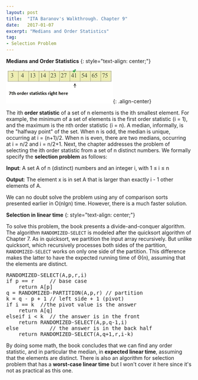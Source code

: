 ```yaml
---
layout: post
title:  "ITA Baranov's Walkthrough. Chapter 9"
date:   2017-01-07
excerpt: "Medians and Order Statistics"
tag:
- Selection Problem
---
```


**Medians and Order Statistics**
{: style="text-align: center;"}

![image-center](/images/ostat.png){: .align-center}

The ith **order statistic** of a set of n elements is the ith smallest element. For example, the minimum of a set of elements is the first order statistic (i = 1), and the maximum is the nth order statistic (i = n). A median, informally, is the "halfway point" of the set. When n is odd, the median is unique, occurring at  i = (n+1)/2. When n is even, there are two medians, occurring at i = n/2 and i = n/2+1. Next, the chapter addresses the problem of selecting the ith order statistic from a set of n distinct numbers. We formally specify the **selection problem** as follows:


**Input**: A set A of n (distinct) numbers and an integer i, with 1 ≤ i ≤ n  

**Output**: The element x is in set A that is larger than exactly i - 1 other elements of A.

We can no doubt solve the problem using any of comparison sorts presented earlier in O(nlgn) time. However, there is a much faster solution.   

**Selection in linear time**
{: style="text-align: center;"}


To solve this problem, the book presents a divide-and-conquer algorithm. The algorithm <code>RANDOMIZED-SELECT</code> is modeled after the quicksort algorithm of Chapter 7. As in quicksort, we partition the input array recursively. But unlike quicksort, which recursively processes both sides of the partition, <code>RANDOMIZED-SELECT</code> works on only one side of the partition. This difference makes the latter to have the expected running time of Θ(n), assuming that the elements are distinct. 

<pre>
RANDOMIZED-SELECT(A,p,r,i)
if p == r     // base case
	return A[p]
q = RANDOMIZED-PARTITION(A,p,r) // partition
k = q - p + 1 // left side + 1 (pivot)
if i == k  //the pivot value is the answer
	return A[q] 
elseif i < k  // the answer is in the front 
	return RANDOMIZED-SELECT(A,p,q-1,i)
else          // the answer is in the back half 
	return RANDOMIZED-SELECT(A,q+1,r,i-k)
</pre>

By doing some math, the book concludes that we can find any order statistic, and in particular the median, in **expected linear time**, assuming that the elements are distinct. There is also an algorithm for selection problem that has a **worst-case linear time** but I won't cover it here since it's not as practical as this one.